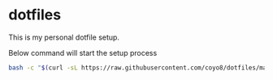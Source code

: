 # dotfiles

This is my personal dotfile setup.

Below command will start the setup process

```bash
bash -c "$(curl -sL https://raw.githubusercontent.com/coyo8/dotfiles/master/install.sh)"
```
